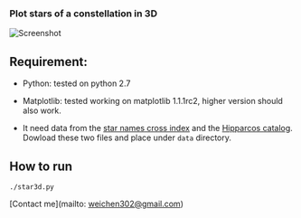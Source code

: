 ### Plot stars of a constellation in 3D

![Screenshot][]

## Requirement:

 * Python: tested on python 2.7

 * Matplotlib: tested working on matplotlib 1.1.1rc2, higher version should also
 work.

 * It need data from the [star names cross index](ftp://cdsarc.u-strasbg.fr/cats/IV/27A/catalog.dat) and the [Hipparcos catalog](ftp://cdsarc.u-strasbg.fr/cats/I/311/hip2.dat.gz). Dowload these two files and place under `data` directory.


## How to run

    ./star3d.py



[Contact me](mailto: weichen302@gmail.com)

[Screenshot]: http://infinet.github.io/images/star3d_1000.gif
